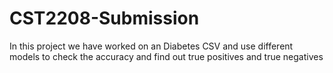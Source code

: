 # CST2208-Submission
In this project we have worked on an Diabetes CSV and use different models to check the accuracy and find out true positives and true negatives
